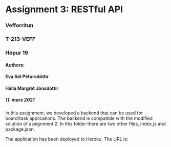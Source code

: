 # Assignment 3: RESTful API

### Vefforritun
### T-213-VEFF
### Hópur 19
#### Authors:
#### Eva Sól Pétursdóttir
#### Halla Margrét Jónsdóttir

##### 11. mars 2021

In this assignment, we developed a backend that can be used for board/task applications. The backend is compatible with the modified solution of assignment 2. In this folder there are two other files, index.js and package.json.

The application has been deployed to Heroku. The URL is:
